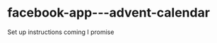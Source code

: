 facebook-app---advent-calendar
==============================

Set up instructions coming I promise
